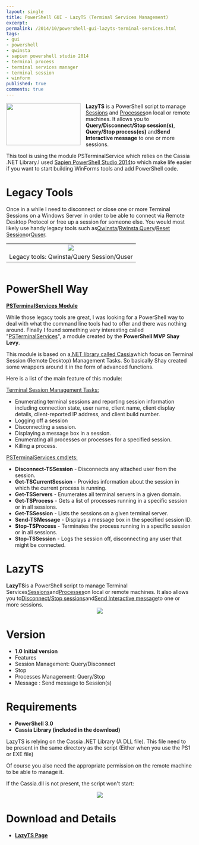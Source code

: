 ```yaml
---
layout: single
title: PowerShell GUI - LazyTS (Terminal Services Management)
excerpt: 
permalink: /2014/10/powershell-gui-lazyts-terminal-services.html
tags: 
- gui
- powershell
- qwinsta
- sapien powershell studio 2014
- terminal process
- terminal services manager
- terminal session
- winform
published: true
comments: true
---
```



<div><div class="separator" style="clear: both; text-align: center;"><a href="{{ site.url }}/images/2014/20141004_PowerShell_GUI_-_LazyTS_(Terminal_Services_Management)/LazyTS__2139063917__-665x378.png" imageanchor="1" style="clear: left; float: left; margin-bottom: 1em; margin-right: 1em;"><img border="0" src="{{ site.url }}/images/2014/20141004_PowerShell_GUI_-_LazyTS_(Terminal_Services_Management)/LazyTS__2139063917__-665x378.png" height="113" style="cursor: move;" width="200" /></a></div><b>LazyTS</b> is a PowerShell script to manage <u>Sessions</u> and <u>Processes</u>on local or remote machines. It allows you to <b>Query/Disconnect/Stop session(s)</b>, <b>Query/Stop process(es)</b> and<b>Send Interactive message</b> to one or more sessions.

This tool is using the module PSTerminalService which relies on the Cassia .NET Library.I used <a href="http://www.sapien.com/software/powershell_studio" target="_blank">Sapien PowerShell Studio 2014</a>to which make life easier if you want to start building WinForms tools and add PowerShell code.</div>

# Legacy Tools

Once in a while I need to disconnect or close one or more Terminal Sessions on a Windows Server in order to be able to connect via Remote Desktop Protocol or free up a session for someone else.
You would most likely use handy legacy tools such as<a href="http://technet.microsoft.com/en-us/library/cc731503.aspx" target="_blank">Qwinsta</a>/<a href="http://technet.microsoft.com/en-us/library/cc754785.aspx" target="_blank">Rwinsta</a>,<a href="http://technet.microsoft.com/en-us/library/cc785434.aspx" target="_blank">Query</a>/<a href="http://technet.microsoft.com/en-us/library/cc754256.aspx" target="_blank">Reset Session</a>or<a href="http://technet.microsoft.com/en-us/library/cc754583.aspx" target="_blank">Quser</a>.

<table align="center" cellpadding="0" cellspacing="0" class="tr-caption-container" style="margin-left: auto; margin-right: auto; text-align: center;"><tbody><tr><td style="text-align: center;"><a href="{{ site.url }}/images/2014/20141004_PowerShell_GUI_-_LazyTS_(Terminal_Services_Management)/Quser_Query_Session_Qwinsta_legacy_tools__1513406131__-692x378.png" imageanchor="1" style="margin-left: auto; margin-right: auto;"><img border="0" src="{{ site.url }}/images/2014/20141004_PowerShell_GUI_-_LazyTS_(Terminal_Services_Management)/Quser_Query_Session_Qwinsta_legacy_tools__1513406131__-692x378.png" /></a></td></tr><tr><td class="tr-caption" style="text-align: center;">Legacy tools: Qwinsta/Query Session/Quser</td></tr></tbody></table>
<div class="separator" style="clear: both; text-align: center;"></div>

# PowerShell Way

<b><u>PSTerminalServices Module</u></b>

While those legacy tools are great, I was looking for a PowerShell way to deal with what the command line tools had to offer and there was nothing around. Finally I found something very interesting called "<a href="http://psterminalservices.codeplex.com/" target="_blank">PSTerminalServices</a>", a module created by the <b>PowerShell MVP Shay Levy</b>.

This module is based on a<a href="https://code.google.com/p/cassia/" target="_blank">.NET library called Cassia</a>which focus on Terminal Session (Remote Desktop) Management Tasks. So basically Shay created some wrappers around it in the form of advanced functions.

Here is a list of the main feature of this module:

<u>Terminal Session Management Tasks:</u>

* Enumerating terminal sessions and reporting session information including connection state, user name, client name, client display details, client-reported IP address, and client build number.
* Logging off a session
* Disconnecting a session.
* Displaying a message box in a session.
* Enumerating all processes or processes for a specified session.
* Killing a process.

<u>PSTerminalServices cmdlets:</u>

* <b>Disconnect-TSSession</b> - Disconnects any attached user from the session.
* <b>Get-TSCurrentSession</b> - Provides information about the session in which the current process is running.
* <b>Get-TSServers</b> - Enumerates all terminal servers in a given domain.
* <b>Get-TSProcess</b> - Gets a list of processes running in a specific session or in all sessions.
* <b>Get-TSSession</b> - Lists the sessions on a given terminal server.
* <b>Send-TSMessage</b> - Displays a message box in the specified session ID.
* <b>Stop-TSProcess</b> - Terminates the process running in a specific session or in all sessions.
* <b>Stop-TSSession</b> - Logs the session off, disconnecting any user that might be connected.

# LazyTS

<div><b>LazyTS</b>is a PowerShell script to manage Terminal Services<u>Sessions</u>and<u>Processes</u>on local or remote machines. It also allows you to<u>Disconnect/Stop sessions</u>and<u>Send Interactive message</u>to one or more sessions.

<div class="separator" style="clear: both; text-align: center;"><a href="{{ site.url }}/images/2014/20141004_PowerShell_GUI_-_LazyTS_(Terminal_Services_Management)/LazyTS__2139063917__-665x378.png" imageanchor="1" style="margin-left: 1em; margin-right: 1em;"><img border="0" src="{{ site.url }}/images/2014/20141004_PowerShell_GUI_-_LazyTS_(Terminal_Services_Management)/LazyTS__2139063917__-665x378.png" /></a></div>
</div><div class="separator" style="clear: both; text-align: center;"></div>

# Version

* <b>1.0 Initial version</b>
* Features
* Session Management: Query/Disconnect
* Stop
* Processes Management: Query/Stop
* Message : Send message to Session(s)

# Requirements

* <b>PowerShell 3.0</b>
* <b>Cassia Library (included in the download)</b>

LazyTS is relying on the Cassia .NET Library (A DLL file). This file need to be present in the same directory as the script (Either when you use the PS1 or EXE file)

Of course you also need the appropriate permission on the remote machine to be able to manage it.

If the Cassia.dll is not present, the script won't start:
<div class="separator" style="clear: both; text-align: center;"><a href="{{ site.url }}/images/2014/20141004_PowerShell_GUI_-_LazyTS_(Terminal_Services_Management)/Cassia.dll_required__1075941985__-692x166.png" imageanchor="1" style="margin-left: 1em; margin-right: 1em;"><img border="0" src="{{ site.url }}/images/2014/20141004_PowerShell_GUI_-_LazyTS_(Terminal_Services_Management)/Cassia.dll_required__1075941985__-692x166.png" /></a></div><div>
</div>

# Download and Details

* <b><a href="{{ site.url }}/p/lazyts.html" target="_blank">LazyTS Page</a></b>